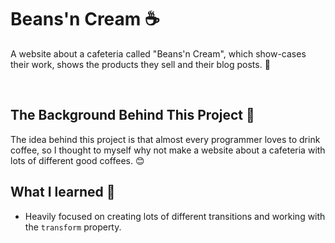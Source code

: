 # Beans'n Cream :coffee:

A website about a cafeteria called "Beans'n Cream", which show-cases their work, shows the products they sell and their blog posts. :tada:

&nbsp;

## The Background Behind This Project :open_book:

The idea behind this project is that almost every programmer loves to drink coffee, so I thought to myself why not make a website about a cafeteria with lots of different good coffees. :blush:

## What I learned :brain:

- Heavily focused on creating lots of different transitions and working with the `transform` property.
